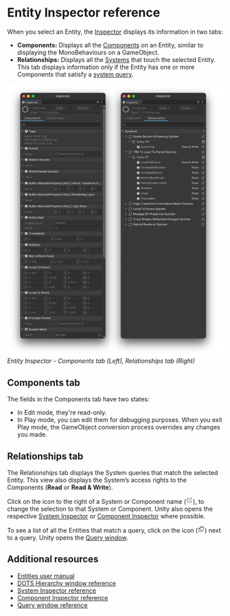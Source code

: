 # Entity Inspector reference

When you select an Entity, the [Inspector](https://docs.unity3d.com/Manual/UsingTheInspector.html) displays its information in two tabs:

* **Components:** Displays all the [Components](ecs_components.md) on an Entity, similar to displaying the MonoBehaviours on a GameObject. 
* **Relationships:** Displays all the [Systems](ecs_systems.md) that touch the selected Entity. This tab displays information only if the Entity has one or more Components that satisfy a [system query](ecs_entity_query.md).

![](images/editor-entity-inspectors.png)<br/>_Entity Inspector - Components tab (Left), Relationships tab (Right)_

## Components tab

The fields in the Components tab have two states:

* In Edit mode, they're read-only. 
* In Play mode, you can edit them for debugging purposes. When you exit Play mode, the GameObject conversion process overrides any changes you made.

## Relationships tab

The Relationships tab displays the System queries that match the selected Entity. This view also displays the System’s access rights to the Components (**Read** or **Read & Write**). 

Click on the icon to the right of a System or Component name (![](images/editor-go-to.png)), to change the selection to that System or Component. Unity also opens the respective [System Inspector](editor-system-inspector.md) or [Component Inspector](editor-component-inspector.md) where possible.

To see a list of all the Entities that match a query, click on the icon (![](images/editor-new-window.png)) next to a query. Unity opens the [Query window](editor-query-window.md).

## Additional resources

* [Entities user manual](ecs_entities.md)
* [DOTS Hierarchy window reference](editor-hierarchy-window.md)
* [System Inspector reference](editor-system-inspector.md)
* [Component Inspector reference](editor-component-inspector.md)
* [Query window reference](editor-query-window.md)